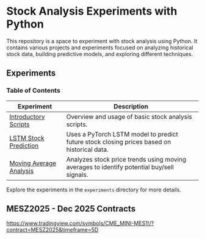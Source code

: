 # Stock Analysis Experiments with Python

This repository is a space to experiment with stock analysis using Python. It contains various projects and experiments focused on analyzing historical stock data, building predictive models, and exploring different techniques.

## Experiments

### Table of Contents

| Experiment | Description |
|------------|-------------|
 | [Introductory Scripts](experiments/00_introductory_scripts) | Overview and usage of basic stock analysis scripts. |
| [LSTM Stock Prediction](experiments/01_pytorch_analysis) | Uses a PyTorch LSTM model to predict future stock closing prices based on historical data. |
| [Moving Average Analysis](experiments/02_mesz_analysis) | Analyzes stock price trends using moving averages to identify potential buy/sell signals. |

Explore the experiments in the `experiments` directory for more details.

## MESZ2025 - Dec 2025 Contracts

https://www.tradingview.com/symbols/CME_MINI-MES1!/?contract=MESZ2025&timeframe=5D